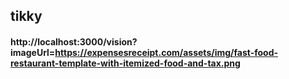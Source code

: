 ## tikky

#### http://localhost:3000/vision?imageUrl=https://expensesreceipt.com/assets/img/fast-food-restaurant-template-with-itemized-food-and-tax.png
